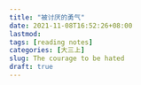 ```yaml
---
title: "被讨厌的勇气"
date: 2021-11-08T16:52:26+08:00
lastmod:
tags: [reading notes]
categories: [大三上]
slug: The courage to be hated
draft: true
---
```


